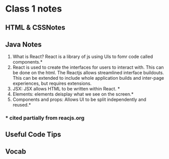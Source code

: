 # Class 1 notes

## HTML & CSSNotes 

  
## Java Notes 
1. What is React?
  React is a library of js  using UIs  to fomr code called components.*
1. React is used to create the interfaces for users to interact with. This can be done on the html. The Reactjs allows streamlined interface buildouts. This can be extended to include whole application builds and inter-page experiences, but requires extensions. 
1. JSX: JSX allows HTML to be written within React. *
1. Elements: elements deisplay what we see on the screen.*
1. Components and props: Allows UI to be split independently and reused.* 
### * cited partially from reacjs.org


## Useful Code Tips



## Vocab